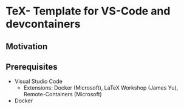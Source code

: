 # TeX- Template for VS-Code and devcontainers

## Motivation


## Prerequisites

- Visual Studio Code
    - Extensions: Docker (Microsoft), LaTeX Workshop (James Yu), Remote-Containers (Microsoft)
- Docker

